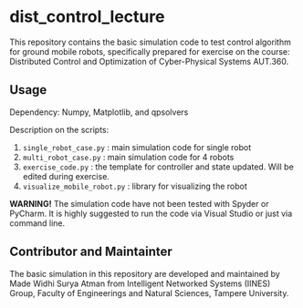 # dist_control_lecture
This repository contains the basic simulation code to test control algorithm for ground mobile robots,
specifically prepared for exercise on the course: Distributed Control and Optimization of Cyber-Physical Systems AUT.360.

## Usage

Dependency: Numpy, Matplotlib, and qpsolvers

Description on the scripts:
1. ```single_robot_case.py``` : main simulation code for single robot
2. ```multi_robot_case.py``` : main simulation code for 4 robots
3. ```exercise_code.py``` : the template for controller and state updated. Will be edited during exercise.
4. ```visualize_mobile_robot.py``` : library for visualizing the robot

**WARNING!**
The simulation code have not been tested with Spyder or PyCharm. 
It is highly suggested to run the code via Visual Studio or just via command line.

## Contributor and Maintainter

The basic simulation in this repository are developed and maintained by Made Widhi Surya Atman from Intelligent Networked Systems (IINES) Group, Faculty of Engineerings and Natural Sciences, Tampere University.
